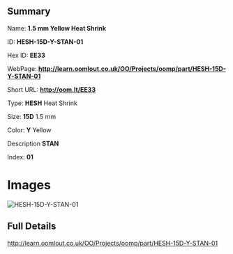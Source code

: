 

## Summary
 
Name: __1.5 mm Yellow Heat Shrink__

ID: __HESH-15D-Y-STAN-01__

Hex ID: __EE33__

WebPage: __http://learn.oomlout.co.uk/OO/Projects/oomp/part/HESH-15D-Y-STAN-01__

Short URL: __http://oom.lt/EE33__


Type: __HESH__ Heat Shrink 

Size: __15D__ 1.5 mm 

Color: __Y__ Yellow 

Description __STAN__  

Index: __01__


 # Images
![HESH-15D-Y-STAN-01](http://oomlout.com/oomp-gen/parts/HESH-15D-Y-STAN-01/HESH-15D-Y-STAN-01_420.jpg)



 ## Full Details

 http://learn.oomlout.co.uk/OO/Projects/oomp/part/HESH-15D-Y-STAN-01














